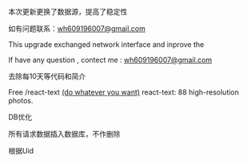 本次更新更换了数据源，提高了稳定性

如有问题联系：wh609196007@gmail.com



This upgrade exchanged network interface and inprove the 

If have any question , contect me :  wh609196007@gmail.com





去除每10天等代码和简介

 Free /react-text [(do whatever you want)](https://unsplash.com/license) react-text: 88 high-resolution photos.





DB优化

所有请求数据插入数据库，不作删除

根据Uid